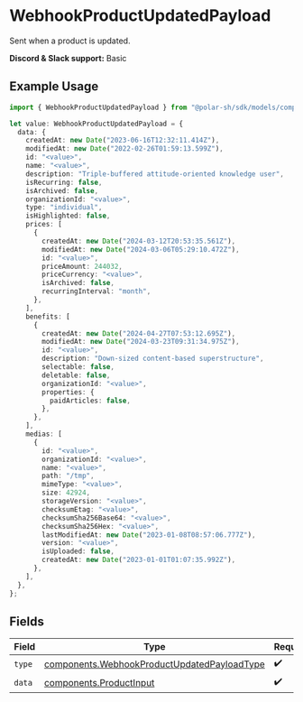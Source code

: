 # WebhookProductUpdatedPayload

Sent when a product is updated.

**Discord & Slack support:** Basic

## Example Usage

```typescript
import { WebhookProductUpdatedPayload } from "@polar-sh/sdk/models/components";

let value: WebhookProductUpdatedPayload = {
  data: {
    createdAt: new Date("2023-06-16T12:32:11.414Z"),
    modifiedAt: new Date("2022-02-26T01:59:13.599Z"),
    id: "<value>",
    name: "<value>",
    description: "Triple-buffered attitude-oriented knowledge user",
    isRecurring: false,
    isArchived: false,
    organizationId: "<value>",
    type: "individual",
    isHighlighted: false,
    prices: [
      {
        createdAt: new Date("2024-03-12T20:53:35.561Z"),
        modifiedAt: new Date("2024-03-06T05:29:10.472Z"),
        id: "<value>",
        priceAmount: 244032,
        priceCurrency: "<value>",
        isArchived: false,
        recurringInterval: "month",
      },
    ],
    benefits: [
      {
        createdAt: new Date("2024-04-27T07:53:12.695Z"),
        modifiedAt: new Date("2024-03-23T09:31:34.975Z"),
        id: "<value>",
        description: "Down-sized content-based superstructure",
        selectable: false,
        deletable: false,
        organizationId: "<value>",
        properties: {
          paidArticles: false,
        },
      },
    ],
    medias: [
      {
        id: "<value>",
        organizationId: "<value>",
        name: "<value>",
        path: "/tmp",
        mimeType: "<value>",
        size: 42924,
        storageVersion: "<value>",
        checksumEtag: "<value>",
        checksumSha256Base64: "<value>",
        checksumSha256Hex: "<value>",
        lastModifiedAt: new Date("2023-01-08T08:57:06.777Z"),
        version: "<value>",
        isUploaded: false,
        createdAt: new Date("2023-01-01T01:07:35.992Z"),
      },
    ],
  },
};
```

## Fields

| Field                                                                                                      | Type                                                                                                       | Required                                                                                                   | Description                                                                                                |
| ---------------------------------------------------------------------------------------------------------- | ---------------------------------------------------------------------------------------------------------- | ---------------------------------------------------------------------------------------------------------- | ---------------------------------------------------------------------------------------------------------- |
| `type`                                                                                                     | [components.WebhookProductUpdatedPayloadType](../../models/components/webhookproductupdatedpayloadtype.md) | :heavy_check_mark:                                                                                         | N/A                                                                                                        |
| `data`                                                                                                     | [components.ProductInput](../../models/components/productinput.md)                                         | :heavy_check_mark:                                                                                         | A product.                                                                                                 |